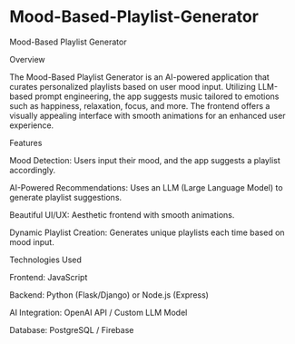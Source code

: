 # Mood-Based-Playlist-Generator
Mood-Based Playlist Generator

Overview

The Mood-Based Playlist Generator is an AI-powered application that curates personalized playlists based on user mood input. Utilizing LLM-based prompt engineering, the app suggests music tailored to emotions such as happiness, relaxation, focus, and more. The frontend offers a visually appealing interface with smooth animations for an enhanced user experience.

Features

Mood Detection: Users input their mood, and the app suggests a playlist accordingly.

AI-Powered Recommendations: Uses an LLM (Large Language Model) to generate playlist suggestions.

Beautiful UI/UX: Aesthetic frontend with smooth animations.

Dynamic Playlist Creation: Generates unique playlists each time based on mood input.

Technologies Used

Frontend: JavaScript

Backend: Python (Flask/Django) or Node.js (Express)

AI Integration: OpenAI API / Custom LLM Model

Database: PostgreSQL / Firebase


